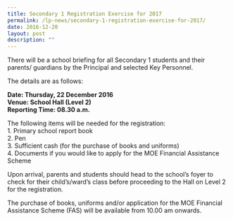 ```yaml
---
title: Secondary 1 Registration Exercise for 2017
permalink: /lp-news/secondary-1-registration-exercise-for-2017/
date: 2016-12-20
layout: post
description: ""
---
```

There will be a school briefing for all Secondary 1 students and their parents/ guardians by the Principal and selected Key Personnel.

The details are as follows:

**Date: Thursday, 22 December 2016**  
**Venue: School Hall (Level 2)**  
**Reporting Time: 08.30 a.m.**

The following items will be needed for the registration:  
1\. Primary school report book  
2\. Pen  
3\. Sufficient cash (for the purchase of books and uniforms)  
4\. Documents if you would like to apply for the MOE Financial Assistance Scheme

Upon arrival, parents and students should head to the school’s foyer to check for their child’s/ward’s class before proceeding to the Hall on Level 2 for the registration.

The purchase of books, uniforms and/or application for the MOE Financial Assistance Scheme (FAS) will be available from 10.00 am onwards.